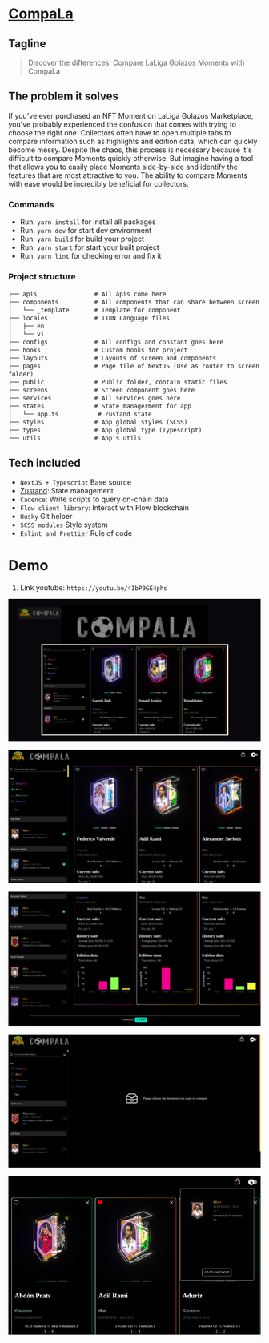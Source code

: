 # [CompaLa](https://flow-compala.vercel.app/) 

## Tagline 
> Discover the differences: Compare LaLiga Golazos Moments with CompaLa

## The problem it solves
If you've ever purchased an NFT Moment on LaLiga Golazos Marketplace, you've probably experienced the confusion that comes with trying to choose the right one. Collectors often have to open multiple tabs to compare information such as highlights and edition data, which can quickly become messy. Despite the chaos, this process is necessary because it's difficult to compare Moments quickly otherwise. But imagine having a tool that allows you to easily place Moments side-by-side and identify the features that are most attractive to you. The ability to compare Moments with ease would be incredibly beneficial for collectors.

### Commands

- Run: `yarn install` for install all packages
- Run: `yarn dev` for start dev environment
- Run: `yarn build` for build your project
- Run: `yarn start` for start your built project
- Run: `yarn lint` for checking error and fix it

### Project structure

```
├── apis                # All apis come here
├── components          # All components that can share between screen
│   └── _template       # Template for component
├── locales             # I18N Language files
│   ├── en
│   └── vi
├── configs             # All configs and constant goes here
├── hooks               # Custom hooks for project
├── layouts             # Layouts of screen and components
├── pages               # Page file of NextJS (Use as router to screen folder)
├── public              # Public folder, contain static files
├── screens             # Screen component goes here
├── services            # All services goes here
├── states              # State managerment for app
│   └── app.ts           # Zustand state
├── styles              # App global styles (SCSS)
├── types               # App global type (Typescript)
└── utils               # App's utils
```

## Tech included

- `NextJS + Typescript` Base source
- [Zustand](https://github.com/pmndrs/zustand): State management
- `Cadence`: Write scripts to query on-chain data
- `Flow client library`: Interact with Flow blockchain
- `Husky` Git helper
- `SCSS modules` Style system
- `Eslint and Prettier` Rule of code


# Demo 
1. Link youtube: `https://youtu.be/4IbP9GE4phs`

![Cover photo](/docs/cover.png)

![Compare](/docs/1.png)

![Chart](/docs/2.png)

![Empty](/docs/3.png)

![Storage](/docs/4.png)
